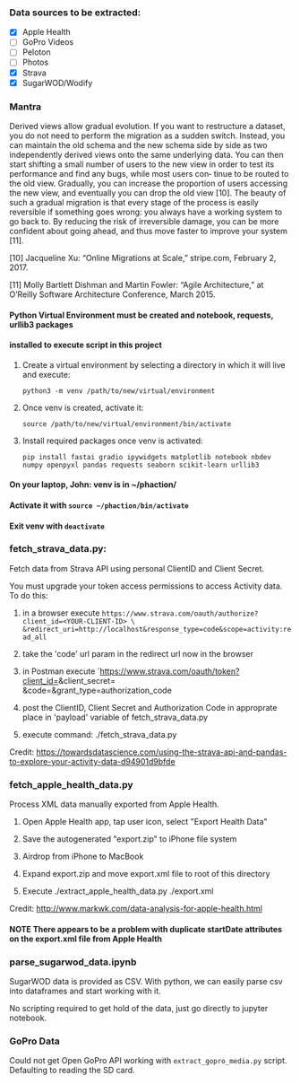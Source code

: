 ### Data sources to be extracted:

- [x] Apple Health
- [ ] GoPro Videos
- [ ] Peloton
- [ ] Photos
- [x] Strava
- [x] SugarWOD/Wodify

### Mantra

Derived views allow gradual evolution. If you want to restructure a dataset, you do
not need to perform the migration as a sudden switch. Instead, you can maintain the
old schema and the new schema side by side as two independently derived views onto
the same underlying data. You can then start shifting a small number of users to the
new view in order to test its performance and find any bugs, while most users con‐
tinue to be routed to the old view. Gradually, you can increase the proportion of
users accessing the new view, and eventually you can drop the old view [10].
The beauty of such a gradual migration is that every stage of the process is easily
reversible if something goes wrong: you always have a working system to go back to.
By reducing the risk of irreversible damage, you can be more confident about going
ahead, and thus move faster to improve your system [11].

[10] Jacqueline Xu: “Online Migrations at Scale,” stripe.com, February 2, 2017.

[11] Molly Bartlett Dishman and Martin Fowler: “Agile Architecture,” at O’Reilly
Software Architecture Conference, March 2015.


#### Python Virtual Environment must be created and notebook, requests, urllib3 packages
#### installed to execute script in this project

1. Create a virtual environment by selecting a directory in which it will live and execute:

   `python3 -m venv /path/to/new/virtual/environment`

2. Once venv is created, activate it:

   `source /path/to/new/virtual/environment/bin/activate`

3. Install required packages once venv is activated:

   `pip install fastai gradio ipywidgets matplotlib notebook nbdev numpy openpyxl pandas requests seaborn scikit-learn urllib3`
	
#### On your laptop, John: venv is in ~/phaction/  
#### Activate it with `source ~/phaction/bin/activate`
#### Exit venv with   `deactivate`

### fetch_strava_data.py:

Fetch data from Strava API using personal ClientID and Client Secret.

You must upgrade your token access permissions to access Activity data. To do this:

1. in a browser execute `https://www.strava.com/oauth/authorize?client_id=<YOUR-CLIENT-ID> \
   &redirect_uri=http://localhost&response_type=code&scope=activity:read_all`

2. take the 'code' url param in the redirect url now in the browser

3. in Postman execute `https://www.strava.com/oauth/token?client_id=<YOUR-CLIENT-ID>&client_secret=<YOUR-SECRET> \
   &code=<FROM-PREVIOUS-STEP>&grant_type=authorization_code

4. post the ClientID, Client Secret and Authorization Code in approprate place in 'payload' variable of fetch_strava_data.py

5. execute command: ./fetch_strava_data.py

Credit:
https://towardsdatascience.com/using-the-strava-api-and-pandas-to-explore-your-activity-data-d94901d9bfde

### fetch_apple_health_data.py

Process XML data manually exported from Apple Health.

1. Open Apple Health app, tap user icon, select "Export Health Data"

2. Save the autogenerated "export.zip" to iPhone file system

3. Airdrop from iPhone to MacBook

4. Expand export.zip and move export.xml file to root of this directory

5. Execute ./extract_apple_health_data.py ./export.xml

Credit: http://www.markwk.com/data-analysis-for-apple-health.html

#### **NOTE** There appears to be a problem with duplicate startDate attributes on the export.xml file from Apple Health

### parse_sugarwod_data.ipynb

SugarWOD data is provided as CSV. With python, we can easily parse csv into dataframes and start working with it.

No scripting required to get hold of the data, just go directly to jupyter notebook.

### GoPro Data

Could not get Open GoPro API working with `extract_gopro_media.py` script. Defaulting to reading the SD card.